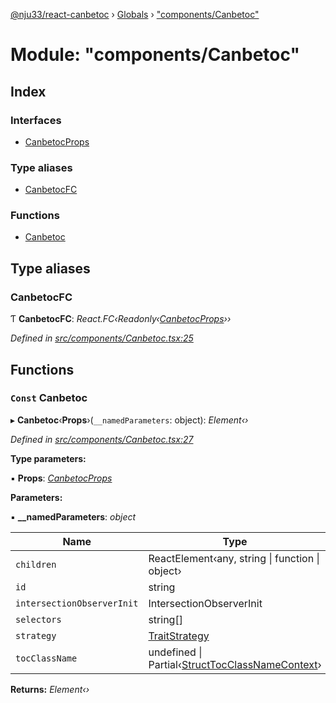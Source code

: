 [@nju33/react-canbetoc](../README.md) › [Globals](../globals.md) › ["components/Canbetoc"](_components_canbetoc_.md)

# Module: "components/Canbetoc"

## Index

### Interfaces

* [CanbetocProps](../interfaces/_components_canbetoc_.canbetocprops.md)

### Type aliases

* [CanbetocFC](_components_canbetoc_.md#canbetocfc)

### Functions

* [Canbetoc](_components_canbetoc_.md#const-canbetoc)

## Type aliases

###  CanbetocFC

Ƭ **CanbetocFC**: *React.FC‹Readonly‹[CanbetocProps](../interfaces/_components_canbetoc_.canbetocprops.md)››*

*Defined in [src/components/Canbetoc.tsx:25](https://github.com/nju33/react-canbetoc/blob/a20943a/src/components/Canbetoc.tsx#L25)*

## Functions

### `Const` Canbetoc

▸ **Canbetoc**‹**Props**›(`__namedParameters`: object): *Element‹›*

*Defined in [src/components/Canbetoc.tsx:27](https://github.com/nju33/react-canbetoc/blob/a20943a/src/components/Canbetoc.tsx#L27)*

**Type parameters:**

▪ **Props**: *[CanbetocProps](../interfaces/_components_canbetoc_.canbetocprops.md)*

**Parameters:**

▪ **__namedParameters**: *object*

Name | Type |
------ | ------ |
`children` | ReactElement‹any, string &#124; function &#124; object› |
`id` | string |
`intersectionObserverInit` | IntersectionObserverInit |
`selectors` | string[] |
`strategy` | [TraitStrategy](../interfaces/_strategies_strategy_.traitstrategy.md) |
`tocClassName` | undefined &#124; Partial‹[StructTocClassNameContext](../interfaces/_contexts_toc_class_name_context_.structtocclassnamecontext.md)› |

**Returns:** *Element‹›*
